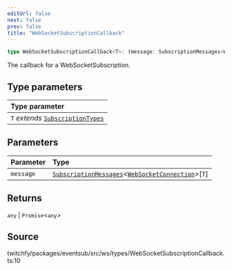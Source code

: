 ```yaml
---
editUrl: false
next: false
prev: false
title: "WebSocketSubscriptionCallback"
---
```


```ts
type WebSocketSubscriptionCallback<T>: (message: SubscriptionMessages<WebSocketConnection>[T]) => any | Promise<any>;
```

The callback for a WebSocketSubscription.

## Type parameters

| Type parameter |
| :------ |
| `T` *extends* [`SubscriptionTypes`](/api/eventsub/enumerations/subscriptiontypes/) |

## Parameters

| Parameter | Type |
| :------ | :------ |
| `message` | [`SubscriptionMessages`](/api/eventsub/interfaces/subscriptionmessages/)\<[`WebSocketConnection`](/api/eventsub/classes/websocketconnection/)\>\[`T`\] |

## Returns

`any` \| `Promise`\<`any`\>

## Source

twitchfy/packages/eventsub/src/ws/types/WebSocketSubscriptionCallback.ts:10
